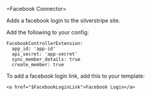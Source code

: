 =Facebook Connector=

Adds a facebook login to the silverstripe site.

Add the following to your config:

```
FacebookControllerExtension:
  app_id: 'app-id'
  api_secret: 'app-secret'
  sync_member_details: true
  create_member: true
```

To add a facebook login link, add this to your template:
```
<a href="$FacebookLoginLink">Facebook Login</a>
```